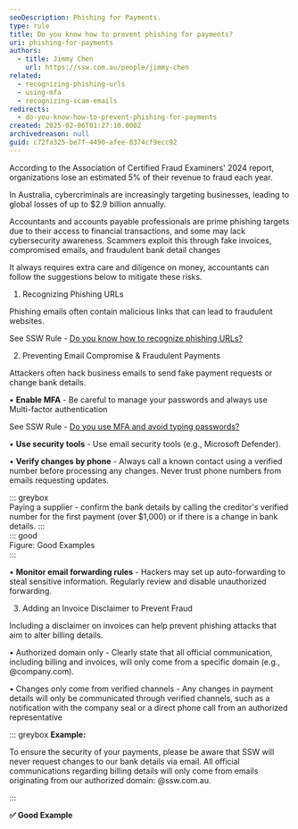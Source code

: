 ```yaml
---
seoDescription: Phishing for Payments.
type: rule
title: Do you know how to prevent phishing for payments?
uri: phishing-for-payments
authors:
  - title: Jimmy Chen
    url: https://ssw.com.au/people/jimmy-chen
related:
  - recognizing-phishing-urls
  - using-mfa
  - recognizing-scam-emails
redirects:
  - do-you-know-how-to-prevent-phishing-for-payments
created: 2025-02-06T01:27:10.000Z
archivedreason: null
guid: c72fa325-be7f-4490-afee-8374cf9ecc92
---
```


According to the Association of Certified Fraud Examiners' 2024 report, organizations lose an estimated 5% of their revenue to fraud each year. 

In Australia, cybercriminals are increasingly targeting businesses, leading to global losses of up to $2.9 billion annually. 

Accountants and accounts payable professionals are prime phishing targets due to their access to financial transactions, and some may lack cybersecurity awareness. 
Scammers exploit this through fake invoices, compromised emails, and fraudulent bank detail changes

<!--endintro-->

It always requires extra care and diligence on money, accountants can follow the suggestions below to mitigate these risks.

1. Recognizing Phishing URLs

Phishing emails often contain malicious links that can lead to fraudulent websites.

See SSW Rule - [Do you know how to recognize phishing URLs?](https://www.ssw.com.au/rules/recognizing-phishing-urls)

2. Preventing Email Compromise & Fraudulent Payments

Attackers often hack business emails to send fake payment requests or change bank details.

•	**Enable MFA** - Be careful to manage your passwords and always use Multi-factor authentication

See SSW Rule - [Do you use MFA and avoid typing passwords?](https://www.ssw.com.au/rules/using-mfa/)

•	**Use security tools** - Use email security tools (e.g., Microsoft Defender).

•	**Verify changes by phone** - Always call a known contact using a verified number before processing any changes. Never trust phone numbers from emails requesting updates.

::: greybox  
Paying a supplier - confirm the bank details by calling the creditor's verified number for the first payment (over $1,000) or if there is a change in bank details.
:::  
::: good  
Figure: Good Examples  
:::

•	**Monitor email forwarding rules** - Hackers may set up auto-forwarding to steal sensitive information. Regularly review and disable unauthorized forwarding.

3. Adding an Invoice Disclaimer to Prevent Fraud

Including a disclaimer on invoices can help prevent phishing attacks that aim to alter billing details.

•	Authorized domain only - Clearly state that all official communication, including billing and invoices, will only come from a specific domain (e.g., @company.com).

•	Changes only come from verified channels - Any changes in payment details will only be communicated through verified channels, such as a notification with the company seal or a direct phone call from an authorized representative

::: greybox
**Example:**

To ensure the security of your payments, please be aware that SSW will never request changes to our bank details via email. All official communications regarding billing details will only come from emails originating from our authorized domain: @ssw.com.au.

:::

**✅ Good Example**
